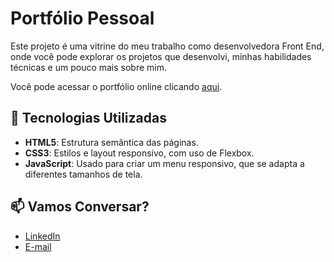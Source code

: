 # Portfólio Pessoal

Este projeto é uma vitrine do meu trabalho como desenvolvedora Front End, onde você pode explorar os projetos que desenvolvi, minhas habilidades técnicas e um pouco mais sobre mim.

Você pode acessar o portfólio online clicando [aqui](https://ellxsm.github.io/portfolio/).

## 🤖 Tecnologias Utilizadas
- **HTML5**: Estrutura semântica das páginas.
- **CSS3**: Estilos e layout responsivo, com uso de Flexbox.
- **JavaScript**: Usado para criar um menu responsivo, que se adapta a diferentes tamanhos de tela.

## 📫 Vamos Conversar?
- [LinkedIn](https://www.linkedin.com/in/ellisoliveira/)
- [E-mail](mailto:ellis.oliveirab@gmail.com)
